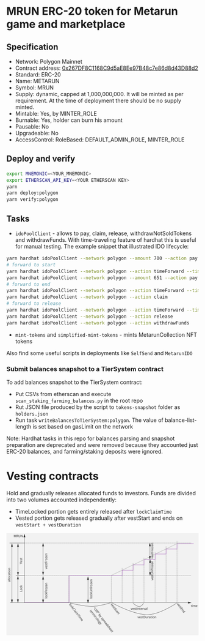 # MRUN ERC-20 token for Metarun game and marketplace

## Specification

* Network: Polygon Mainnet
* Contract address: [0x267DF8C1168C9d5aE8Ee97B48c7e86d8d43D88d2](https://polygonscan.com/address/0x267df8c1168c9d5ae8ee97b48c7e86d8d43d88d2#readContract)
* Standard: ERC-20
* Name: METARUN
* Symbol: MRUN
* Supply: dynamic, capped at 1,000,000,000. It will be minted as per requirement. At the time of deployment there should be no supply minted.
* Mintable: Yes, by MINTER_ROLE
* Burnable: Yes, holder can burn his amount
* Pausable: No
* Upgradeable: No
* AccessControl: RoleBased: DEFAULT_ADMIN_ROLE, MINTER_ROLE

## Deploy and verify

```sh
export MNEMONIC=<YOUR_MNEMONIC>
export ETHERSCAN_API_KEY=<YOUR ETHERSCAN KEY>
yarn
yarn deploy:polygon
yarn verify:polygon
```

## Tasks

* `idoPoolClient` - allows to pay, claim, release, withdrawNotSoldTokens and withdrawFunds. With time-traveling feature of hardhat this is useful for manual testing. The example snippet that illustrated IDO lifecycle:

```sh
yarn hardhat idoPoolClient --network polygon --amount 700 --action pay
# forward to start
yarn hardhat idoPoolClient --network polygon --action timeForward --time 2022-02-20T17:00:00+00:00
yarn hardhat idoPoolClient --network polygon --amount 651 --action pay
# forward to end
yarn hardhat idoPoolClient --network polygon --action timeForward --time 2022-02-22T16:00:00+00:00
yarn hardhat idoPoolClient --network polygon --action claim
# forward to release
yarn hardhat idoPoolClient --network polygon --action timeForward --time 2023-02-20T19:00:00+00:00
yarn hardhat idoPoolClient --network polygon --action release
yarn hardhat idoPoolClient --network polygon --action withdrawFunds
```

* `mint-tokens` and `simplified-mint-tokens` - mints MetarunCollection NFT tokens

Also find some useful scripts in deployments like `SelfSend` and `MetarunIDO`
### Submit balances snapshot to a TierSystem contract

To add balances snapshot to the TierSystem contract:
* Put CSVs from etherscan and execute `scan_staking_farming_balances.py` in the root repo
* Rut JSON file produced by the script to `tokens-snapshot` folder as `holders.json`
* Run task `writeBalancesToTierSystem:polygon`. The value of balance-list-length is set based on gasLimit on the network

Note: Hardhat tasks in this repo for balances parsing and snapshot preparation are deprecated and were removed because
they accounted just ERC-20 balances, and farming/staking deposits were ignored.

# Vesting contracts

Hold and gradually releases allocated funds to investors. Funds are divided into two volumes accounted independently:

* TimeLocked portion gets entirely released after `lockClaimTime`
* Vested portion gets released gradually after vestStart and ends on `vestStart + vestDuration`

![vesting diagram](vesting-diagram.png)

